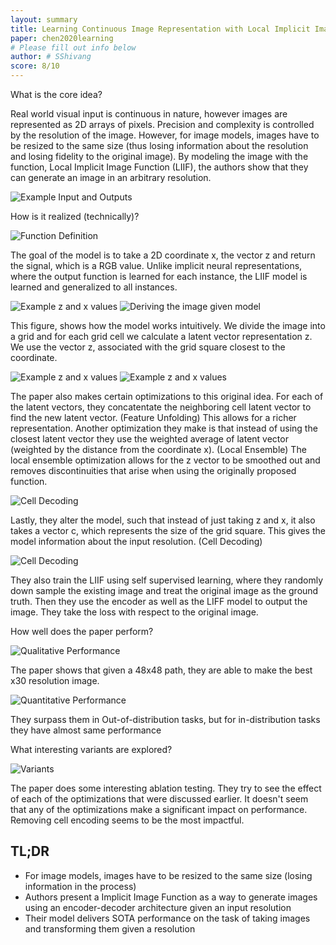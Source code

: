 ```yaml
---
layout: summary
title: Learning Continuous Image Representation with Local Implicit Image Function
paper: chen2020learning
# Please fill out info below
author: # SShivang
score: 8/10
---
```


What is the core idea?

Real world visual input is continuous in nature, however images are represented as 2D arrays of pixels. Precision and complexity is controlled by the resolution of the image. However, for image models, images have to be resized to the same size (thus losing information about the resolution and losing fidelity to the original image). By modeling the image with the function, Local Implicit Image Function (LIIF), the authors show that they can generate an image in an arbitrary resolution.

![Example Input and Outputs](chen2020learning_2_1.png)

How is it realized (technically)?

![Function Definition](chen2020learning_2_2.png)

The goal of the model is to take a 2D coordinate x, the vector z and return the signal, which is a RGB value. Unlike implicit neural representations, where the output function is learned for each instance, the LIIF model is learned and generalized to all instances.

![Example z and x values](chen2020learning_2_4.png)
![Deriving the image given model](chen2020learning_2_3.png)

This figure, shows how the model works intuitively. We divide the image into a grid and for each grid cell we calculate a latent vector representation z. We use the vector z, associated with the grid square closest to the coordinate.

![Example z and x values](chen2020learning_2_5.png)
![Example z and x values](chen2020learning_2_6.png)

The paper also makes certain optimizations to this original idea. For each of the latent vectors, they concatentate the neighboring cell latent vector to find the new latent vector. (Feature Unfolding) This allows for a richer representation.  Another optimization they make is that instead of using the closest latent vector they use the weighted average of latent vector (weighted by the distance from the coordinate x). (Local Ensemble) The local ensemble optimization allows for the z vector to be smoothed out and removes discontinuities that arise when using the originally proposed function.

![Cell Decoding](chen2020learning_2_7.png)

Lastly, they alter the model, such that instead of just taking z and x, it also takes a vector c, which represents the size of the grid square. This gives the model information about the input resolution. (Cell Decoding)

![Cell Decoding](chen2020learning_2_8.png)

They also train the LIIF using self supervised learning, where they randomly down sample the existing image and treat the original image as the ground truth. Then they use the encoder as well as the LIFF model to output the image. They take the loss with respect to the original image.


How well does the paper perform?

![Qualitative Performance](chen2020learning_2_10.png)

The paper shows that given a 48x48 path, they are able to make the best x30 resolution image.

![Quantitative Performance](chen2020learning_2_11.png)

They surpass them in Out-of-distribution tasks, but for in-distribution tasks they have almost same performance

What interesting variants are explored?

![Variants](chen2020learning_2_12.png)

The paper does some interesting ablation testing. They try to see the effect of each of the optimizations that were discussed earlier. It doesn't seem that any of the optimizations make a significant impact on performance. Removing cell encoding seems to be the most impactful.


## TL;DR
* For image models, images have to be resized to the same size (losing information in the process)
* Authors present a Implicit Image Function as a way to generate images using an encoder-decoder architecture given an input resolution
* Their model delivers SOTA performance on the task of taking images and transforming them given a resolution

